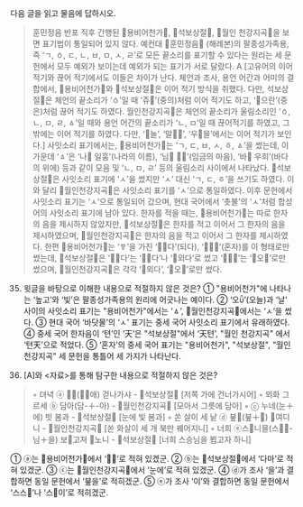 다음 글을 읽고 물음에 답하시오.
> 훈민정음 반포 직후 간행된 󰡔용비어천가󰡕, 󰡔석보상절󰡕, 󰡔월인 천강지곡󰡕을 보면 표기법이 통일되어 있지 않다. 예컨대 󰡔훈민정음󰡕 (해례본)의 팔종성가족용, 즉 ‘ㄱ, ㆁ, ㄷ, ㄴ, ㅂ, ㅁ, ㅅ, ㄹ’로 모든 끝소리를 표기할 수 있다는 원리는 세 문헌에서 모두 예외가 보이는데 예외가 되는 표기가 서로 달랐다.
> A [고유어의 이어 적기와 끊어 적기에서도 이들은 차이가 난다. 체언과 조사, 용언 어간과 어미의 결합에서, 󰡔용비어천가󰡕와 󰡔석보상절󰡕은 이어 적기 방식을 취했다. 다만, 석보상절󰡕은 체언의 끝소리가 ‘ㆁ’일 때 ‘쥬’(중의)처럼 이어 적기도 하고, ‘으란’(중은)처럼 끊어 적기도 하였다. 월인천강지곡󰡕은 체언의 끝소리가 울림소리인 ‘ㆁ, ㄴ, ㅁ, ㄹ, ㅿ’일 때와 용언 어간의 끝소리가 ‘ㄴ, ㅁ’일 때 끊어적기를 하였고, 그 밖에는 이어 적기를 하였다. 다만, ‘늘’, ‘말’, ‘우믈’에서는 이어 적기가 보인다.] 
> 사잇소리 표기에서는, 󰡔용비어천가󰡕는 ‘ㄱ, ㄷ, ㅂ, ㅅ, ㆆ, ㅿ’을 썼는데, 이 가운데 ‘ㅿ’은 ‘나 일훔’(나라의 이름), ‘님 ’(임금의 마음), ‘바 우희’(바다의 위에) 등과 같이 모음 및 ‘ㄴ, ㅁ, ㄹ’ 등의 울림소리 사이에서 나타났다. 󰡔석보상절󰡕은 사잇소리 표기에 ‘ㅅ’을 썼지만 ‘ㅅ’ 대신 ‘ㄱ, ㄷ, ㆆ’을 쓰기도 하였다. 이와 달리 󰡔월인천강지곡󰡕은 사잇소리 표기를 ‘ㅅ’으로 통일하였다. 이후 문헌에서 사잇소리 표기는 ‘ㅅ’으로 통일되어 갔으며, 현대 국어에서 ‘촛불’의 ‘ㅅ’처럼 합성어의 사잇소리 표기에 남아 있다. 한자를 적을 때는, 󰡔용비어천가󰡕는 따로 한자의 음을 제시하지 않았지만, 󰡔석보상절󰡕은 한자를 적고 이어서 그 한자의 음을 제시하였으며, 󰡔월인천강지곡󰡕은 한자의 음을 적고 이어서 그 한자를 제시하였다.
> 한편 󰡔용비어천가󰡕는 ‘ㅸ’을 가진 ‘다’(되다), ‘’(혼자)를 이 형태로만 썼는데, 󰡔석보상절󰡕은 ‘다’는 ‘다’나 ‘외다’로 썼고 ‘’는 ‘오’로만 썼으며, 󰡔월인천강지곡󰡕은 각각 ‘외다’, ‘오’로만 썼다.

35. 윗글을 바탕으로 이해한 내용으로 적절하지 않은 것은?
① "용비어천가"에 나타나는 ‘높고’와 ‘빛’은 팔종성가족용의 원리에 어긋나는 예이다.
② ‘오’(오늘)과 ‘날’ 사이의 사잇소리 표기는 "용비어천가"에서는 ‘ㅿ’, 󰡔월인천강지곡󰡕에서는 ‘ㅅ’을 썼다.
③ 현대 국어 ‘바닷물’의 ‘ㅅ’ 표기는 중세 국어 사잇소리 표기에서 유래하였다.
④ 중세 국어 한자음이 ‘텬’인 ‘天’은 "석보상절"에서 ‘天텬’, "월인 천강지곡" 에서 ‘텬天’으로 적었다.
⑤ ‘혼자’의 중세 국어 표기는 "용비어천가", "석보상절", "월인 천강지곡" 세 문헌을 통틀어 세 가지가 나타난다.

36. [A]와 <자료>를 통해 탐구한 내용으로 적절하지 않은 것은?
> ◦ 뎌녁 ⓐ (＋애) 걷나가샤 - 󰡔석보상절󰡕
> [저쪽 가에 건너가시어]
> ◦ 뫼화 그르세 ⓑ 담아(담-＋-아) - 󰡔월인천강지곡󰡕
> [모아서 그릇에 담아]
> ◦ ⓒ 누네(눈＋에) 빗 봄과 - 󰡔석보상절󰡕
> [눈에 빛 봄과]
> ◦ 쏜 살이 세 낱 ⓓ 붚(붚＋) 여디니 - 󰡔월인천강지곡󰡕
> [쏜 화살이 세 개 북만 꿰어지니]
> ◦ 너희 ⓔ스니믈(스＋-님＋을) 보고져 노니 - 󰡔석보상절󰡕
> [너희 스승님을 뵙고자 하니]

① ⓐ는 󰡔용비어천가󰡕에서 ‘’로 적혀 있겠군.
② ⓑ는 󰡔석보상절󰡕에서 ‘다마’로 적혀 있겠군.
③ ⓒ는 󰡔월인천강지곡󰡕에서 ‘눈에’로 적혀 있겠군.
④ ⓓ가 조사 ‘을’과 결합하면 동일 문헌에서 ‘붚을’로 적히겠군.
⑤ ⓔ가 조사 ‘이’와 결합하면 동일 문헌에서 ‘스스’나 ‘스이’로
적히겠군.